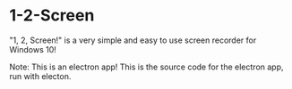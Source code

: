 # 1-2-Screen
"1, 2, Screen!" is a very simple and easy to use screen recorder for Windows 10!

Note: This is an electron app! This is the source code for the electron app, run with electon.
